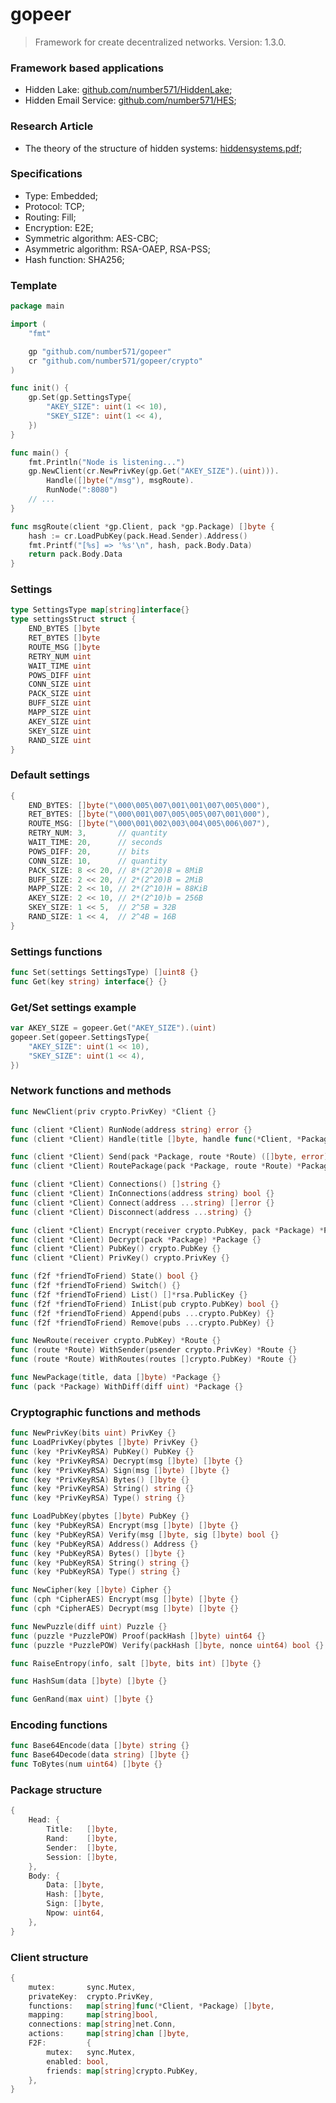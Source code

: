 # gopeer
> Framework for create decentralized networks. Version: 1.3.0.

### Framework based applications
* Hidden Lake: [github.com/number571/HiddenLake](https://github.com/number571/HiddenLake "HL");
* Hidden Email Service: [github.com/number571/HES](https://github.com/number571/HES "HES");

### Research Article
* The theory of the structure of hidden systems: [hiddensystems.pdf](https://github.com/Number571/gopeer/blob/master/hiddensystems.pdf "TSHS");

### Specifications
* Type: Embedded;
* Protocol: TCP;
* Routing: Fill;
* Encryption: E2E;
* Symmetric algorithm: AES-CBC;
* Asymmetric algorithm: RSA-OAEP, RSA-PSS;
* Hash function: SHA256;

### Template
```go
package main

import (
	"fmt"

	gp "github.com/number571/gopeer"
	cr "github.com/number571/gopeer/crypto"
)

func init() {
	gp.Set(gp.SettingsType{
		"AKEY_SIZE": uint(1 << 10),
		"SKEY_SIZE": uint(1 << 4),
	})
}

func main() {
	fmt.Println("Node is listening...")
	gp.NewClient(cr.NewPrivKey(gp.Get("AKEY_SIZE").(uint))).
		Handle([]byte("/msg"), msgRoute).
		RunNode(":8080")
	// ...
}

func msgRoute(client *gp.Client, pack *gp.Package) []byte {
	hash := cr.LoadPubKey(pack.Head.Sender).Address()
	fmt.Printf("[%s] => '%s'\n", hash, pack.Body.Data)
	return pack.Body.Data
}
```

### Settings
```go
type SettingsType map[string]interface{}
type settingsStruct struct {
	END_BYTES []byte
	RET_BYTES []byte
	ROUTE_MSG []byte
	RETRY_NUM uint
	WAIT_TIME uint
	POWS_DIFF uint
	CONN_SIZE uint
	PACK_SIZE uint
	BUFF_SIZE uint
	MAPP_SIZE uint
	AKEY_SIZE uint
	SKEY_SIZE uint
	RAND_SIZE uint
}
```

### Default settings
```go
{
	END_BYTES: []byte("\000\005\007\001\001\007\005\000"),
	RET_BYTES: []byte("\000\001\007\005\005\007\001\000"),
	ROUTE_MSG: []byte("\000\001\002\003\004\005\006\007"),
	RETRY_NUM: 3,       // quantity
	WAIT_TIME: 20,      // seconds
	POWS_DIFF: 20,      // bits
	CONN_SIZE: 10,      // quantity
	PACK_SIZE: 8 << 20, // 8*(2^20)B = 8MiB
	BUFF_SIZE: 2 << 20, // 2*(2^20)B = 2MiB
	MAPP_SIZE: 2 << 10, // 2*(2^10)H = 88KiB
	AKEY_SIZE: 2 << 10, // 2*(2^10)b = 256B
	SKEY_SIZE: 1 << 5,  // 2^5B = 32B
	RAND_SIZE: 1 << 4,  // 2^4B = 16B
}
```

### Settings functions
```go
func Set(settings SettingsType) []uint8 {}
func Get(key string) interface{} {}
```

### Get/Set settings example
```go
var AKEY_SIZE = gopeer.Get("AKEY_SIZE").(uint)
gopeer.Set(gopeer.SettingsType{
	"AKEY_SIZE": uint(1 << 10),
	"SKEY_SIZE": uint(1 << 4),
})
```

### Network functions and methods
```go
func NewClient(priv crypto.PrivKey) *Client {}

func (client *Client) RunNode(address string) error {}
func (client *Client) Handle(title []byte, handle func(*Client, *Package) []byte) *Client {}

func (client *Client) Send(pack *Package, route *Route) ([]byte, error) {}
func (client *Client) RoutePackage(pack *Package, route *Route) *Package {}

func (client *Client) Connections() []string {}
func (client *Client) InConnections(address string) bool {}
func (client *Client) Connect(address ...string) []error {}
func (client *Client) Disconnect(address ...string) {}

func (client *Client) Encrypt(receiver crypto.PubKey, pack *Package) *Package {}
func (client *Client) Decrypt(pack *Package) *Package {}
func (client *Client) PubKey() crypto.PubKey {}
func (client *Client) PrivKey() crypto.PrivKey {}

func (f2f *friendToFriend) State() bool {}
func (f2f *friendToFriend) Switch() {}
func (f2f *friendToFriend) List() []*rsa.PublicKey {}
func (f2f *friendToFriend) InList(pub crypto.PubKey) bool {}
func (f2f *friendToFriend) Append(pubs ...crypto.PubKey) {}
func (f2f *friendToFriend) Remove(pubs ...crypto.PubKey) {}

func NewRoute(receiver crypto.PubKey) *Route {}
func (route *Route) WithSender(psender crypto.PrivKey) *Route {}
func (route *Route) WithRoutes(routes []crypto.PubKey) *Route {}

func NewPackage(title, data []byte) *Package {}
func (pack *Package) WithDiff(diff uint) *Package {}
```

### Cryptographic functions and methods
```go
func NewPrivKey(bits uint) PrivKey {}
func LoadPrivKey(pbytes []byte) PrivKey {}
func (key *PrivKeyRSA) PubKey() PubKey {}
func (key *PrivKeyRSA) Decrypt(msg []byte) []byte {}
func (key *PrivKeyRSA) Sign(msg []byte) []byte {}
func (key *PrivKeyRSA) Bytes() []byte {}
func (key *PrivKeyRSA) String() string {}
func (key *PrivKeyRSA) Type() string {}

func LoadPubKey(pbytes []byte) PubKey {}
func (key *PubKeyRSA) Encrypt(msg []byte) []byte {}
func (key *PubKeyRSA) Verify(msg []byte, sig []byte) bool {}
func (key *PubKeyRSA) Address() Address {}
func (key *PubKeyRSA) Bytes() []byte {}
func (key *PubKeyRSA) String() string {}
func (key *PubKeyRSA) Type() string {}

func NewCipher(key []byte) Cipher {}
func (cph *CipherAES) Encrypt(msg []byte) []byte {}
func (cph *CipherAES) Decrypt(msg []byte) []byte {}

func NewPuzzle(diff uint) Puzzle {}
func (puzzle *PuzzlePOW) Proof(packHash []byte) uint64 {}
func (puzzle *PuzzlePOW) Verify(packHash []byte, nonce uint64) bool {}

func RaiseEntropy(info, salt []byte, bits int) []byte {}

func HashSum(data []byte) []byte {}

func GenRand(max uint) []byte {}
```

### Encoding functions
```go
func Base64Encode(data []byte) string {}
func Base64Decode(data string) []byte {}
func ToBytes(num uint64) []byte {}
```

### Package structure
```go
{
	Head: {
		Title:   []byte,
		Rand:    []byte,
		Sender:  []byte,
		Session: []byte,
	},
	Body: {
		Data: []byte,
		Hash: []byte,
		Sign: []byte,
		Npow: uint64,
	},
}
```

### Client structure
```go
{
	mutex:       sync.Mutex,
	privateKey:  crypto.PrivKey,
	functions:   map[string]func(*Client, *Package) []byte,
	mapping:     map[string]bool,
	connections: map[string]net.Conn,
	actions:     map[string]chan []byte,
	F2F:         {
		mutex:   sync.Mutex,
		enabled: bool,
		friends: map[string]crypto.PubKey,
	},
}
```
